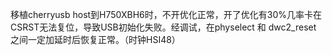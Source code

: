 移植cherryusb host到H750XBH6时，不开优化正常，开了优化有30%几率卡在CSRST无法复位，导致USB初始化失败。经调试，在physelect 和 dwc2_reset 之间一定加延时后恢复正常。（时钟HSI48）